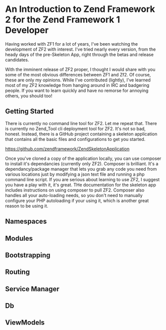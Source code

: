 An Introduction to Zend Framework 2 for the Zend Framework 1 Developer
==

Having worked with ZF1 for a lot of years, I've been watching the development of ZF2 with interest. I've tried nearly every version, from the heady days of the pre-Skeleton App, right through the betas and release candidates.

With the imminent release of ZF2 proper, I thought I would share with you some of the most obvious differences between ZF1 and Zf2. Of course, these are only my opinions. While I've contributed (lightly), I've learned most of my ZF2 knowledge from hanging around in IRC and badgering people. If you want to learn quickly and have no remorse for annoying others, you should too!

Getting Started
--
There is currently no command line tool for ZF2. Let me repeat that. There is currently no Zend_Tool cli deployment tool for ZF2. It's not so bad, honest. Instead, there is a GitHub project containing a skeleton application that contains all the basic files and configurations to get you started.

https://github.com/zendframework/ZendSkeletonApplication

Once you've cloned a copy of the application locally, you can use composer to install it's dependancies (currently only ZF2). Composer is brilliant. It's a dependancy/package manager that lets you grab any code you need from various locations just by modifying a json text file and running a php command line script. If you are serious about learning to use ZF2, I suggest you have a play with it, it's great. THe documentation for the skeleton app includes instructions on using composer to pull ZF2. Composer also handles all your auto-loading needs, so you don't need to manually configure your PHP autoloading if your using it, which is another great reason to be using it.




Namespaces
--

Modules
--

Bootstrapping
--

Routing
--

Service Manager
--

Db
--

ViewModels
--



